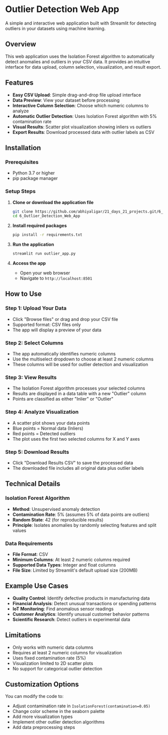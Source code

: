# Outlier Detection Web App

A simple and interactive web application built with Streamlit for detecting outliers in your datasets using machine learning.

## Overview

This web application uses the Isolation Forest algorithm to automatically detect anomalies and outliers in your CSV data. It provides an intuitive interface for data upload, column selection, visualization, and result export.

## Features

- **Easy CSV Upload**: Simple drag-and-drop file upload interface
- **Data Preview**: View your dataset before processing
- **Interactive Column Selection**: Choose which numeric columns to analyze
- **Automatic Outlier Detection**: Uses Isolation Forest algorithm with 5% contamination rate
- **Visual Results**: Scatter plot visualization showing inliers vs outliers
- **Export Results**: Download processed data with outlier labels as CSV

## Installation

### Prerequisites
- Python 3.7 or higher
- pip package manager

### Setup Steps

1. **Clone or download the application file**
   ```bash
   git clone https://github.com/abhiyaligar/21_days_21_projects.git/6_Outlier_Detection_Web_App
   cd 6_Outlier_Detection_Web_App
   ```

2. **Install required packages**
   ```bash
   pip install -r requirements.txt
   ```

3. **Run the application**
   ```bash
   streamlit run outlier_app.py
   ```

4. **Access the app**
   - Open your web browser
   - Navigate to `http://localhost:8501`

## How to Use

### Step 1: Upload Your Data
- Click "Browse files" or drag and drop your CSV file
- Supported format: CSV files only
- The app will display a preview of your data

### Step 2: Select Columns
- The app automatically identifies numeric columns
- Use the multiselect dropdown to choose at least 2 numeric columns
- These columns will be used for outlier detection and visualization

### Step 3: View Results
- The Isolation Forest algorithm processes your selected columns
- Results are displayed in a data table with a new "Outlier" column
- Points are classified as either "Inlier" or "Outlier"

### Step 4: Analyze Visualization
- A scatter plot shows your data points
- Blue points = Normal data (Inliers)
- Red points = Detected outliers
- The plot uses the first two selected columns for X and Y axes

### Step 5: Download Results
- Click "Download Results CSV" to save the processed data
- The downloaded file includes all original data plus outlier labels

## Technical Details

### Isolation Forest Algorithm
- **Method**: Unsupervised anomaly detection
- **Contamination Rate**: 5% (assumes 5% of data points are outliers)
- **Random State**: 42 (for reproducible results)
- **Principle**: Isolates anomalies by randomly selecting features and split values

### Data Requirements
- **File Format**: CSV
- **Minimum Columns**: At least 2 numeric columns required
- **Supported Data Types**: Integer and float columns
- **File Size**: Limited by Streamlit's default upload size (200MB)

## Example Use Cases

- **Quality Control**: Identify defective products in manufacturing data
- **Financial Analysis**: Detect unusual transactions or spending patterns
- **IoT Monitoring**: Find anomalous sensor readings
- **Customer Analytics**: Identify unusual customer behavior patterns
- **Scientific Research**: Detect outliers in experimental data

## Limitations

- Only works with numeric data columns
- Requires at least 2 numeric columns for visualization
- Uses fixed contamination rate (5%)
- Visualization limited to 2D scatter plots
- No support for categorical outlier detection

## Customization Options

You can modify the code to:
- Adjust contamination rate in `IsolationForest(contamination=0.05)`
- Change color scheme in the seaborn palette
- Add more visualization types
- Implement other outlier detection algorithms
- Add data preprocessing steps

